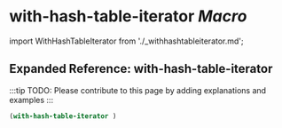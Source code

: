 # **with-hash-table-iterator** *Macro*

import WithHashTableIterator from './_withhashtableiterator.md';

<WithHashTableIterator />

## Expanded Reference: with-hash-table-iterator

:::tip
TODO: Please contribute to this page by adding explanations and examples
:::

```lisp
(with-hash-table-iterator )
```
